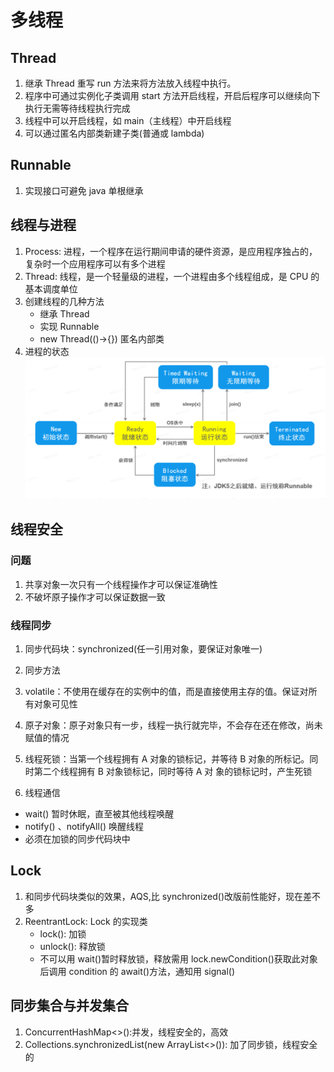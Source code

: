 # 多线程

## Thread

1. 继承 Thread 重写 run 方法来将方法放入线程中执行。
2. 程序中可通过实例化子类调用 start 方法开启线程，开启后程序可以继续向下执行无需等待线程执行完成
3. 线程中可以开启线程，如 main（主线程）中开启线程
4. 可以通过匿名内部类新建子类(普通或 lambda)

## Runnable

1. 实现接口可避免 java 单根继承

## 线程与进程

1. Process: 进程，一个程序在运行期间申请的硬件资源，是应用程序独占的，复杂时一个应用程序可以有多个进程
2. Thread: 线程，是一个轻量级的进程，一个进程由多个线程组成，是 CPU 的基本调度单位
3. 创建线程的几种方法
   - 继承 Thread
   - 实现 Runnable
   - new Thread(()->{}) 匿名内部类
4. 进程的状态
   ![thredStatus](../img/Thread.png)

## 线程安全

### 问题

1. 共享对象一次只有一个线程操作才可以保证准确性
2. 不破坏原子操作才可以保证数据一致

### 线程同步

1. 同步代码块：synchronized(任一引用对象，要保证对象唯一)
2. 同步方法
3. volatile：不使用在缓存在的实例中的值，而是直接使用主存的值。保证对所有对象可见性
4. 原子对象：原子对象只有一步，线程一执行就完毕，不会存在还在修改，尚未赋值的情况

5. 线程死锁：当第⼀个线程拥有 A 对象的锁标记，并等待 B 对象的所标记。同时第⼆个线程拥有 B 对象锁标记，同时等待 A 对 象的锁标记时，产⽣死锁

6. 线程通信

- wait() 暂时休眠，直至被其他线程唤醒
- notify() 、notifyAll() 唤醒线程
- 必须在加锁的同步代码块中

## Lock

1. 和同步代码块类似的效果，AQS,比 synchronized()改版前性能好，现在差不多
2. ReentrantLock: Lock 的实现类
   - lock(): 加锁
   - unlock(): 释放锁
   - 不可以用 wait()暂时释放锁，释放需用 lock.newCondition()获取此对象后调用 condition 的 await()方法，通知用 signal()

## 同步集合与并发集合

1. ConcurrentHashMap<>():并发，线程安全的，高效
2. Collections.synchronizedList(new ArrayList<>()): 加了同步锁，线程安全的
